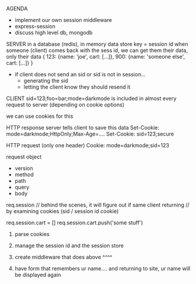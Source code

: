 AGENDA

* implement our own session middleware
* express-session
* discuss high level db, mongodb



SERVER
in a database (redis), in memory data store
key = session id
when someone (client) comes back with the sess id, we can get them their data, only their data
{
    123: {name: 'joe', cart: [...]},
    900: {name: 'someone else', cart: [...]}
}

* if client does not send an sid or sid is not in session...
    * generating the sid
    * letting the client know they should resend it


CLIENT
sid=123;foo=bar;mode=darkmode is included in almost every request to server (depending on cookie options)

we can use cookies for this

HTTP response
server tells client to save this data
Set-Cookie: mode=darkmode;HttpOnly;Max-Age=....
Set-Cookie: sid=123;secure


HTTP request
(only one header)
Cookie: mode=darkmode;sid=123


request object

* version
* method
* path
* query
* body

req.session
// behind the scenes, it will figure out if same client returning
// by examining cookies (sid / session id cookie)

req.session.cart = []
req.session.cart.push('some stuff')


1. parse cookies
2. manage the session id and the session store


1. create middleware that does above ^^^^
2. have form that remembers ur name.... and returning to site, ur name will be displayed again










































































